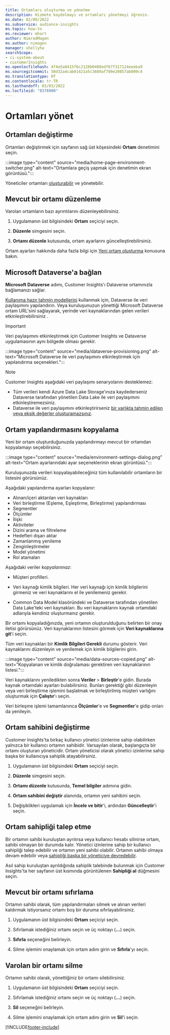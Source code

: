 ```yaml
---
title: Ortamları oluşturma ve yönetme
description: Hizmete kaydolmayı ve ortamları yönetmeyi öğrenin.
ms.date: 02/09/2022
ms.subservice: audience-insights
ms.topic: how-to
ms.reviewer: mhart
author: NimrodMagen
ms.author: nimagen
manager: shellyha
searchScope:
- ci-system-about
- customerInsights
ms.openlocfilehash: 4f4e5a8415f6c2128b0480edf67f317124eeeba9
ms.sourcegitcommit: 50d32a4cab01421a5c3689af789e20857ab009c4
ms.translationtype: HT
ms.contentlocale: tr-TR
ms.lasthandoff: 03/03/2022
ms.locfileid: "8376900"
---
```

# <a name="manage-environments"></a>Ortamları yönet

## <a name="switch-environments"></a>Ortamları değiştirme

Ortamları değiştirmek için sayfanın sağ üst köşesindeki **Ortam** denetimini seçin.

:::image type="content" source="media/home-page-environment-switcher.png" alt-text="Ortamlara geçiş yapmak için denetimin ekran görüntüsü.":::

Yöneticiler ortamları [oluşturabilir](create-environment.md) ve yönetebilir.

## <a name="edit-an-existing-environment"></a>Mevcut bir ortamı düzenleme

Varolan ortamların bazı ayrıntılarını düzenleyebilirsiniz.

1.  Uygulamanın üst bilgisindeki **Ortam** seçiciyi seçin.

2.  **Düzenle** simgesini seçin.

3. **Ortamı düzenle** kutusunda, ortam ayarlarını güncelleştirebilirsiniz.

Ortam ayarları hakkında daha fazla bilgi için [Yeni ortam oluşturma](create-environment.md) konusuna bakın.

## <a name="connect-to-microsoft-dataverse"></a>Microsoft Dataverse'a bağlan
   
**Microsoft Dataverse** adımı, Customer Insights'ı Dataverse ortamınızla bağlamanızı sağlar.

[Kullanıma hazır tahmin modellerini](predictions-overview.md#out-of-box-models) kullanmak için, Dataverse ile veri paylaşımını yapılandırın. Veya kuruluşunuzun yönettiği Microsoft Dataverse ortam URL'sini sağlayarak, yerinde veri kaynaklarından gelen verileri etkinleştirebilirsiniz .

> [!IMPORTANT]
> Veri paylaşımını etkinleştirmek için Customer Insights ve Dataverse uygulamasının aynı bölgede olması gerekir.

:::image type="content" source="media/dataverse-provisioning.png" alt-text="Microsoft Dataverse ile veri paylaşımını etkinleştirmek için yapılandırma seçenekleri.":::

> [!NOTE]
> Customer Insights aşağıdaki veri paylaşımı senaryolarını desteklemez:
> - Tüm verileri kendi Azure Data Lake Storage'ınıza kaydederseniz Dataverse tarafından yönetilen Data Lake ile veri paylaşımını etkinleştiremezsiniz.
> - Dataverse ile veri paylaşımını etkinleştirirseniz [bir varlıkta tahmin edilen veya eksik değerler oluşturamazsınız](predictions.md).

## <a name="copy-the-environment-configuration"></a>Ortam yapılandırmasını kopyalama

Yeni bir ortam oluşturduğunuzda yapılandırmayı mevcut bir ortamdan kopyalamayı seçebilirsiniz. 

:::image type="content" source="media/environment-settings-dialog.png" alt-text="Ortam ayarlarındaki ayar seçeneklerinin ekran görüntüsü.":::

Kuruluşunuzda verileri kopyalayabileceğiniz tüm kullanılabilir ortamların bir listesini görürsünüz.

Aşağıdaki yapılandırma ayarları kopyalanır:

- Alınan/içeri aktarılan veri kaynakları
- Veri birleştirme (Eşleme, Eşleştirme, Birleştirme) yapılandırması
- Segmentler
- Ölçümler
- İlişki
- Aktiviteler
- Dizini arama ve filtreleme
- Hedefleri dışarı aktar
- Zamanlanmış yenileme
- Zenginleştirmeler
- Model yönetimi
- Rol atamaları

Aşağıdaki veriler *kopyalanmaz*:

- Müşteri profilleri.
- Veri kaynağı kimlik bilgileri. Her veri kaynağı için kimlik bilgilerini girmeniz ve veri kaynaklarını el ile yenilemeniz gerekir.

- Common Data Model klasöründeki ve Dataverse tarafından yönetilen Data Lake'teki veri kaynakları. Bu veri kaynaklarını kaynak ortamdaki adlarıyla kendiniz oluşturmanız gerekir.

Bir ortamı kopyaladığınızda, yeni ortamın oluşturulduğunu belirten bir onay iletisi görürsünüz. Veri kaynaklarının listesini görmek için **Veri kaynaklarına git**'i seçin.

Tüm veri kaynakları bir **Kimlik Bilgileri Gerekli** durumu gösterir. Veri kaynaklarını düzenleyin ve yenilemek için kimlik bilgilerini girin.

:::image type="content" source="media/data-sources-copied.png" alt-text="Kopyalanan ve kimlik doğrulaması gerektiren veri kaynaklarının listesi.":::

Veri kaynaklarını yeniledikten sonra **Veriler** > **Birleştir**'e gidin. Burada kaynak ortamdaki ayarları bulabilirsiniz. Bunları gerektiği gibi düzenleyin veya veri birleştirme işlemini başlatmak ve birleştirilmiş müşteri varlığını oluşturmak için **Çalıştır**'ı seçin.

Veri birleşme işlemi tamamlanınca **Ölçümler**'e ve **Segmentler**'e gidip onları da yenileyin.

## <a name="change-the-owner-of-an-environment"></a>Ortam sahibini değiştirme

Customer Insights'ta birkaç kullanıcı yönetici izinlerine sahip olabilirken yalnızca bir kullanıcı ortamın sahibidir. Varsayılan olarak, başlangıçta bir ortamı oluşturan yöneticidir. Ortam yöneticisi olarak yönetici izinlerine sahip başka bir kullanıcıya sahiplik atayabilirsiniz.

1. Uygulamanın üst bilgisindeki **Ortam** seçiciyi seçin.

1. **Düzenle** simgesini seçin.

1. **Ortamı düzenle** kutusunda, **Temel bilgiler** adımına gidin.

1. **Ortam sahibini değiştir** alanında, ortamın yeni sahibini seçin.  

1. Değişiklikleri uygulamak için **İncele ve bitir**'i, ardından **Güncelleştir**'i seçin. 

## <a name="claim-ownership-of-an-environment"></a>Ortam sahipliği talep etme

Bir ortamın sahibi kuruluştan ayrılırsa veya kullanıcı hesabı silinirse ortam, sahibi olmayan bir durumda kalır. Yönetici izinlerine sahip bir kullanıcı sahipliği talep edebilir ve ortamın yeni sahibi olabilir. Ortamın sahibi olmaya devam edebilir veya [sahipliği başka bir yöneticiye devredebilir](#change-the-owner-of-an-environment). 

Asıl sahip kuruluştan ayrıldığında sahiplik talebinde bulunmak için Customer Insights'ta her sayfanın üst kısmında görüntülenen **Sahipliği al** düğmesini seçin.

## <a name="reset-an-existing-environment"></a>Mevcut bir ortamı sıfırlama

Ortamın sahibi olarak, tüm yapılandırmaları silmek ve alınan verileri kaldırmak istiyorsanız ortamı boş bir duruma sıfırlayabilirsiniz.

1.  Uygulamanın üst bilgisindeki **Ortam** seçiciyi seçin. 

2.  Sıfırlamak istediğiniz ortamı seçin ve üç noktayı (**...**) seçin. 

3. **Sıfırla** seçeneğini belirleyin. 

4.  Silme işlemini onaylamak için ortam adını girin ve **Sıfırla**'yı seçin.

## <a name="delete-an-existing-environment"></a>Varolan bir ortamı silme

Ortamın sahibi olarak, yönettiğiniz bir ortamı silebilirsiniz.

1.  Uygulamanın üst bilgisindeki **Ortam** seçiciyi seçin.

2.  Sıfırlamak istediğiniz ortamı seçin ve üç noktayı (**...**) seçin. 

3. **Sil** seçeneğini belirleyin. 

4.  Silme işlemini onaylamak için ortam adını girin ve **Sil**'i seçin.


[!INCLUDE[footer-include](../includes/footer-banner.md)]

